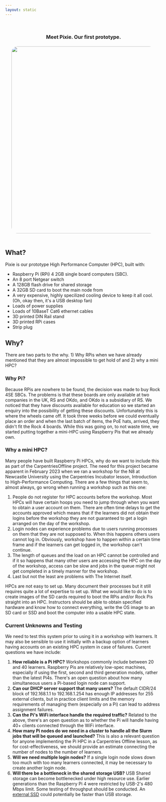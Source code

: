 ```yaml
---
layout: static
---
```


<div style="text-align:center; padding: 20px; font-size: 16px; font-weight: bold;">
<div style="padding: 20px;">Meet Pixie. Our first prototype.</div>
<img style="border-radius: 20px;" src="images/mini-HPC-proto1.png" width="600px">
</div>
<div>
<h2>What?</h2>
Pixie is our prototype High Performance Computer (HPC), built with:

<ul>
	<li>Raspberry Pi (RPi) 4 2GB single board computers (SBC).</li>
	<li>An 8 port Netgear switch</li>
	<li>A 128GB flash drive for shared storage</li>
	<li>A 32GB SD card to boot the main node from</li>
	<li>A very expensive, highly specilized cooling device to keep it all cool. (Oh, okay then, it's a USB desktop fan)</li>
	<li>Loads of power supplies</li>
	<li>Loads of 10BaseT Cat6 ethernet cables</li>
	<li>3D printed DIN Rail stand</li>
	<li>3D printed RPi cases</li>
	<li>Strip plug</li>
</ul>

<h2>Why?</h2>
There are two parts to the why. 1) Why RPis when we have already mentioned that they are almost impossible to get hold of and 2) why a mini HPC?

<h3>Why Pi?</h3>
Because RPis are nowhere to be found, the decision was made to buy Rock 4SE SBCs. The problems is that these boards are only available at two companies in the UK, RS and OKdo, and OKdo is a subsidiary of RS. We noticed that they have discounts available for education so we started an enquiry into the possibility of getting these discounts. Unfortunately this is where the wheels came off. It took three weeks before we could eventually place an order and when the last batch of items, the PoE hats, arrived, they didn't fit the Rock 4 boards. While this was going on, to not waste time, we started putting together a mini-HPC using Raspberry Pis that we already own.

<h3>Why a mini HPC?</h3>
Many people have built Raspberry Pi HPCs, why do we want to include this as part of the CarpentriesOffline project. The need for this project became apparent in February 2023 when we ran a workshop for the N8 at Newcastle University using the Carpentries Incubator lesson, Introduction to High-Performance Computing. There are a few things that seem to, almost always, go wrong when running a workshop such as this one:

<ol>
	<li>People do not register for HPC accounts before the workshop. Most HPCs will have certain hoops you need to jump through when you want to obtain a user account on them. There are often time delays to get the accounts approved which means that if the learners did not obtain their logins before the workshop they are not guaranteed to get a login arranged on the day of the workshop.</li>
	<li>Login nodes can experience problems due to users running processes on them that they are not supposed to. When this happens others users cannot log in. Obviously, workshop have to happen within a certain time frame and if the learners can get logged in, the workshop can't continue.</li>
	<li>The length of queues and the load on an HPC cannot be controlled and if it so happens that many other users are accessing the HPC on the day of the workshop, access can be slow and jobs in the queue might not get completed in a timely manner for the workshop.</li>
	<li>Last but not the least are problems with The Internet itself.</li>
</ol>

HPCs are not easy to set up. Many document their processes but it still requires quite a lot of expertise to set up. What we would like to do is to create images of the SD cards required to boot the RPis and/or Rock Pis straight into an HPC. Instructors should be able to obtain specified hardware and know how to connect everything, write the OS image to an SD card or SSD and boot the computer into a usable HPC state.

<h3>Current Unknowns and Testing</h3>
We need to test this system prior to using it in a workshop with learners. It may also be sensible to use it initially with a backup option of learners having accounts on an existing HPC system in case of failures. Current questions we have include:
	
<ol>
	<li><strong>How reliable is a Pi HPC?</strong> Workshops commonly include between 20 and 40 learners. Raspberry Pis are relatively low-spec machines, especially if using the first, second and third generation models, rather than the latest Pi4s. There's an open question about how many simultaneous users a Pi-based login node can support.</li>
	<li><strong>Can our DHCP server support that many users?</strong> The default CIDR/24 block of 192.168.1.1 to 192.168.1.254 has enough IP addresses for 255 external clients, but in practice client limits and the memory requirements of managing them (especially on a Pi) can lead to address assignment failures.</li>
	<li><strong>Can the Pi's WiFi interface handle the required traffic?</strong> Related to the above, there's an open question as to whether the Pi will handle having 40+ clients connected through the WiFi interface.</li>
	<li><strong>How many Pi nodes do we need in a cluster to handle all the Slurm jobs that will be queued and launched?</strong> This is also a relevant question for anyone implementing the Pi HPC in a Carpentries Offline lesson, as for cost-effectiveness, we should provide an estimate connecting the number of nodes to the number of learners.</li>
	<li><strong>Will we need multiple login nodes?</strong> If a single login node slows down too much with too many learners connected, it may be necessary to create another login node.</li>
	<li><strong>Will there be a bottleneck in the shared storage USB?</strong> USB Shared storage can become bottlenecked under high resource use. Earlier generations than the Raspberry Pi 4 were restricted by USB-2's 480 Mbps limit. Some testing of throughput should be conducted. An <a href="https://www.tomshardware.com/news/raspberry-pi-4-ssd-test,39811.html">external SSD</a> could potentially be faster than USB storage.</li>
</ol>

</div>
